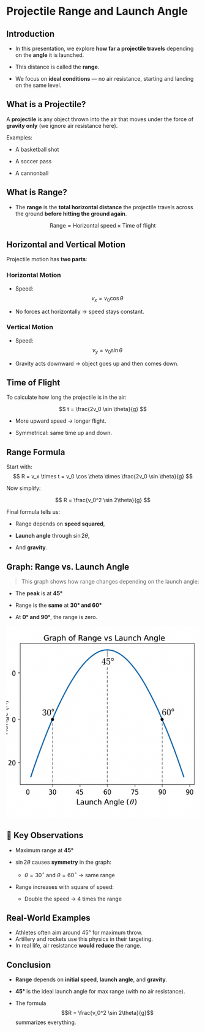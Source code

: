 
# Projectile Range and Launch Angle


##  Introduction

- In this presentation, we explore **how far a projectile travels** depending on the **angle** it is launched.

- This distance is called the **range**.

- We focus on **ideal conditions** — no air resistance, starting and landing on the same level.


##  What is a Projectile?

A **projectile** is any object thrown into the air that moves under the force of **gravity only** (we ignore air resistance here).

Examples:
- A basketball shot

- A soccer pass

- A cannonball



## What is Range?

- The **range** is the **total horizontal distance** the projectile travels across the ground **before hitting the ground again**.
  
$$
\text{Range} = \text{Horizontal speed} \times \text{Time of flight}
$$



## Horizontal and Vertical Motion

Projectile motion has **two parts**:

### Horizontal Motion
- Speed: $$v_x = v_0 \cos \theta$$

- No forces act horizontally → speed stays constant.

### Vertical Motion

- Speed: $$v_y = v_0 \sin \theta$$

- Gravity acts downward → object goes up and then comes down.



## Time of Flight

To calculate how long the projectile is in the air:

$$
t = \frac{2v_0 \sin \theta}{g}
$$

- More upward speed → longer flight.

- Symmetrical: same time up and down.



## Range Formula 

Start with:
$$
R = v_x \times t = v_0 \cos \theta \times \frac{2v_0 \sin \theta}{g}
$$

Now simplify:

$$
R = \frac{v_0^2 \sin 2\theta}{g}
$$

Final formula tells us:

- Range depends on **speed squared**,

- **Launch angle** through $\sin 2\theta$,

- And **gravity**.


##  Graph: Range vs. Launch Angle

> This graph shows how range changes depending on the launch angle:

- The **peak** is at **45°**

- Range is the **same** at **30° and 60°**

- At **0° and 90°**, the range is zero.


![Range vs Angle Graph](ChatGPT%20Image.png)



## 📌 Key Observations

- Maximum range at **45°**

- $\sin 2\theta$ causes **symmetry** in the graph:

  - $\theta = 30^\circ$ and $\theta = 60^\circ$ → same range

- Range increases with square of speed:

  - Double the speed → 4 times the range



##  Real-World Examples

- Athletes often aim around 45° for maximum throw.
- Artillery and rockets use this physics in their targeting.
- In real life, air resistance **would reduce** the range.



## Conclusion

- **Range** depends on **initial speed**, **launch angle**, and **gravity**.

- **45°** is the ideal launch angle for max range (with no air resistance).
- The formula $$R = \frac{v_0^2 \sin 2\theta}{g}$$ summarizes everything.







